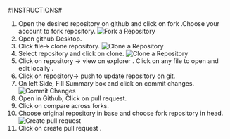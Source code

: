 #INSTRUCTIONS#
1. Open  the desired repository on github and click on fork .Choose your account to fork repository.
     ![Fork a Repository](E:\workshop_git\IMAGES\INSTRUCTIONS\STEP1.PNG)
1. Open github Desktop.
1. Click file-> clone repository.
     ![Clone a Repository](E:\workshop_git\IMAGES\INSTRUCTIONS\STEP3.PNG)
1. Select repository and click on clone.
    ![Clone a Repository](E:\workshop_git\IMAGES\INSTRUCTIONS\STEP4.PNG)
1. Click on repository -> view on explorer . Click on any file to open and edit locally .
1. Click on repository-> push   to update repository on git.
1. On left Side, Fill Summary box and click on commit changes.
      ![Commit Changes](E:\workshop_git\IMAGES\INSTRUCTIONS\STEP7.PNG)
1. Open in Github,  Click on pull request.
1. Click on compare across forks.
1. Choose original repository in base and choose fork repository in head.
   ![Create pull request](E:\workshop_git\IMAGES\INSTRUCTIONS\STEP7.PNG)
1. Click on create pull request . 

